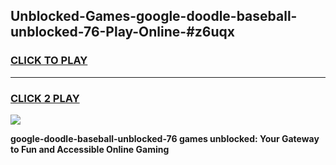 
## Unblocked-Games-google-doodle-baseball-unblocked-76-Play-Online-#z6uqx
<h3>
<a href="https://premium.freeplayer.one?title=google-doodle-baseball-unblocked-76&ref=27F">CLICK TO PLAY</a></h3>
<hr>

<h3>
<a href="https://premium.freeplayer.one?title=google-doodle-baseball-unblocked-76&ref=27F">CLICK 2 PLAY</a>
  
</h3>

<a href="https://premium.freeplayer.one?title=google-doodle-baseball-unblocked-76&ref=27F"><img src="https://clearcache.store/games.png"></a>


**google-doodle-baseball-unblocked-76 games unblocked: Your Gateway to Fun and Accessible Online Gaming**
